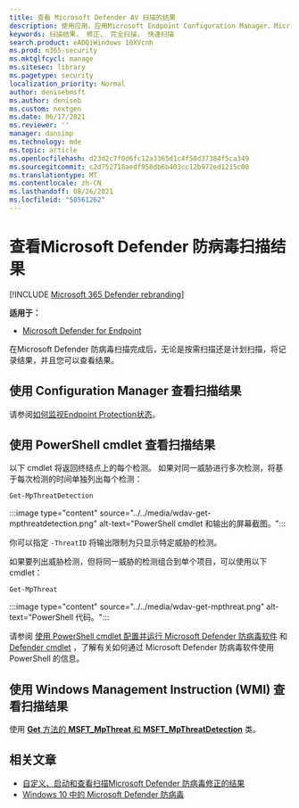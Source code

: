 ```yaml
---
title: 查看 Microsoft Defender AV 扫描的结果
description: 使用应用、应用Microsoft Endpoint Configuration Manager、Microsoft Intune或Windows 安全中心扫描结果
keywords: 扫描结果， 修正， 完全扫描， 快速扫描
search.product: eADQiWindows 10XVcnh
ms.prod: m365-security
ms.mktglfcycl: manage
ms.sitesec: library
ms.pagetype: security
localization_priority: Normal
author: denisebmsft
ms.author: deniseb
ms.custom: nextgen
ms.date: 06/17/2021
ms.reviewer: ''
manager: dansimp
ms.technology: mde
ms.topic: article
ms.openlocfilehash: d23d2c7f0d6fc12a3365d1c4f50d37384f5ca349
ms.sourcegitcommit: c2d752718aedf958db6b403cc12b972ed1215c00
ms.translationtype: MT
ms.contentlocale: zh-CN
ms.lasthandoff: 08/26/2021
ms.locfileid: "58561262"
---
```

# <a name="review-microsoft-defender-antivirus-scan-results"></a>查看Microsoft Defender 防病毒扫描结果

[!INCLUDE [Microsoft 365 Defender rebranding](../../includes/microsoft-defender.md)]


**适用于：**

- [Microsoft Defender for Endpoint](/microsoft-365/security/defender-endpoint/)

在Microsoft Defender 防病毒扫描完成后，无论是按需扫描还是计划扫描，将记录[](run-scan-microsoft-defender-antivirus.md)结果，并且您可以查看[](scheduled-catch-up-scans-microsoft-defender-antivirus.md)结果。 


## <a name="use-configuration-manager-to-review-scan-results"></a>使用 Configuration Manager 查看扫描结果

请参阅[如何监视Endpoint Protection状态](/configmgr/protect/deploy-use/monitor-endpoint-protection)。

## <a name="use-powershell-cmdlets-to-review-scan-results"></a>使用 PowerShell cmdlet 查看扫描结果

以下 cmdlet 将返回终结点上的每个检测。 如果对同一威胁进行多次检测，将基于每次检测的时间单独列出每个检测：

```PowerShell
Get-MpThreatDetection
```

:::image type="content" source="../../media/wdav-get-mpthreatdetection.png" alt-text="PowerShell cmdlet 和输出的屏幕截图。":::

你可以指定 `-ThreatID` 将输出限制为只显示特定威胁的检测。

如果要列出威胁检测，但将同一威胁的检测组合到单个项目，可以使用以下 cmdlet：

```PowerShell
Get-MpThreat
```

:::image type="content" source="../../media/wdav-get-mpthreat.png" alt-text="PowerShell 代码。":::

请参阅 [使用 PowerShell cmdlet 配置并运行 Microsoft Defender 防病毒软件](use-powershell-cmdlets-microsoft-defender-antivirus.md) 和 [Defender cmdlet](/powershell/module/defender/) ，了解有关如何通过 Microsoft Defender 防病毒软件使用 PowerShell 的信息。

## <a name="use-windows-management-instruction-wmi-to-review-scan-results"></a>使用 Windows Management Instruction (WMI) 查看扫描结果

使用 [**Get** 方法的 **MSFT_MpThreat** 和 **MSFT_MpThreatDetection**](/previous-versions/windows/desktop/defender/windows-defender-wmiv2-apis-portal) 类。


## <a name="related-articles"></a>相关文章

- [自定义、启动和查看扫描Microsoft Defender 防病毒修正的结果](customize-run-review-remediate-scans-microsoft-defender-antivirus.md)
- [Windows 10 中的 Microsoft Defender 防病毒](microsoft-defender-antivirus-in-windows-10.md)